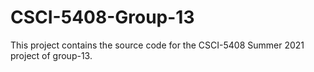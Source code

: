 # CSCI-5408-Group-13

This project contains the source code for the CSCI-5408 Summer 2021 project of group-13.